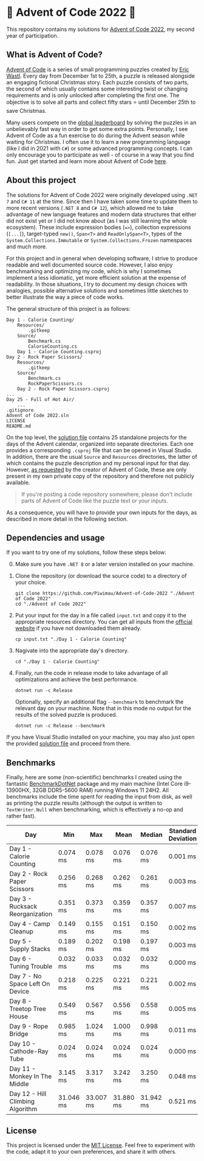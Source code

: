# 🎄 Advent of Code 2022 🎄

This repository contains my solutions for [Advent of Code 2022](https://adventofcode.com/2022),
my second year of participation.

## What is Advent of Code?

[Advent of Code](https://adventofcode.com/) is a series of small programming puzzles created by
[Eric Wastl](http://was.tl/). Every day from December 1st to 25th, a puzzle is released alongside an
engaging fictional Christmas story. Each puzzle consists of two parts, the second of which usually
contains some interesting twist or changing requirements and is only unlocked after completing the
first one. The objective is to solve all parts and collect fifty stars ⭐ until December 25th to
save Christmas.

Many users compete on the [global leaderboard](https://adventofcode.com/2022/leaderboard) by
solving the puzzles in an unbelievably fast way in order to get some extra points. Personally,
I see Advent of Code as a fun exercise to do during the Advent season while waiting for Christmas.
I often use it to learn a new programming language (like I did in 2021 with `C#`) or some advanced
programming concepts. I can only encourage you to participate as well - of course in a way that you
find fun. Just get started and learn more about Advent of Code
[here](https://adventofcode.com/2022/about).

## About this project

The solutions for Advent of Code 2022 were originally developed using `.NET 7` and `C# 11` at the
time. Since then I have taken some time to update them to more recent versions (`.NET 8` and
`C# 12`), which allowed me to take advantage of new language features and modern data structures
that either did not exist yet or I did not know about (as I was still learning the whole ecosystem).
These include expression bodies (`=>`), collection expressions (`[...]`), target-typed `new()`,
`Span<T>` and `ReadOnlySpan<T>`, types of the `System.Collections.Immutable` or
`System.Collections.Frozen` namespaces and much more.

For this project and in general when developing software, I strive to produce readable and well
documented source code. However, I also enjoy benchmarking and optimizing my code, which is why I
sometimes implement a less idiomatic, yet more efficient solution at the expense of readability.
In those situations, I try to document my design choices with analogies, possible alternative
solutions and sometimes little sketches to better illustrate the way a piece of code works.

The general structure of this project is as follows:

```
Day 1 - Calorie Counting/
    Resources/
        .gitkeep
    Source/
        Benchmark.cs
        CalorieCounting.cs
    Day 1 - Calorie Counting.csproj
Day 2 - Rock Paper Scissors/
    Resources/
        .gitkeep
    Source/
        Benchmark.cs
        RockPaperScissors.cs
    Day 2 - Rock Paper Scissors.csproj
...
Day 25 - Full of Hot Air/
    ...
.gitignore
Advent of Code 2022.sln
LICENSE
README.md
```

On the top level, the [solution file](Advent+of+Code+2022.sln) contains 25 standalone projects
for the days of the Advent calendar, organized into separate directories. Each one provides a
corresponding `.csproj` file that can be opened in Visual Studio. In addition, there are the usual
`Source` and `Resources` directories, the latter of which contains the puzzle description and my
personal input for that day. However, [as requested](https://adventofcode.com/2022/about) by the
creator of Advent of Code, these are only present in my own private copy of the repository and
therefore not publicly available.

> If you're posting a code repository somewhere, please don't include parts of Advent of Code like
  the puzzle text or your inputs.

As a consequence, you will have to provide your own inputs for the days, as described in more detail
in the following section.

## Dependencies and usage

If you want to try one of my solutions, follow these steps below:

0. Make sure you have `.NET 8` or a later version installed on your machine.

1. Clone the repository (or download the source code) to a directory of your choice.

   ```shell
   git clone https://github.com/Piwimau/Advent-of-Code-2022 "./Advent of Code 2022"
   cd "./Advent of Code 2022"
   ```

2. Put your input for the day in a file called `input.txt` and copy it to the appropriate resources
   directory. You can get all inputs from the [official website](https://adventofcode.com/2022) if
   you have not downloaded them already.

   ```shell
   cp input.txt "./Day 1 - Calorie Counting"
   ```

3. Nagivate into the appropriate day's directory.

   ```shell
   cd "./Day 1 - Calorie Counting"
   ```

4. Finally, run the code in release mode to take advantage of all optimizations and achieve the best
   performance.

   ```shell
   dotnet run -c Release
   ```

   Optionally, specify an additional flag `--benchmark` to benchmark the relevant day on your
   machine. Note that in this mode no output for the results of the solved puzzle is produced.

   ```shell
   dotnet run -c Release --benchmark
   ```

If you have Visual Studio installed on your machine, you may also just open the provided
[solution file](Advent+of+Code+2022.sln) and proceed from there.

## Benchmarks

Finally, here are some (non-scientific) benchmarks I created using the fantastic
[BenchmarkDotNet](https://github.com/dotnet/BenchmarkDotNet) package and my main machine (Intel Core
i9-13900HX, 32GB DDR5-5600 RAM) running Windows 11 24H2. All benchmarks include the time spent for
reading the input from disk, as well as printing the puzzle results (although the output is written
to `TextWriter.Null` when benchmarking, which is effectively a no-op and rather fast).

| Day                              | Min       | Max       | Mean      | Median    | Standard Deviation |
|----------------------------------|-----------|-----------|-----------|-----------|--------------------|
| Day 1 - Calorie Counting         |  0.074 ms |  0.078 ms |  0.076 ms |  0.076 ms | 0.001 ms           |
| Day 2 - Rock Paper Scissors      |  0.256 ms |  0.268 ms |  0.262 ms |  0.261 ms | 0.003 ms           |
| Day 3 - Rucksack Reorganization  |  0.351 ms |  0.373 ms |  0.359 ms |  0.357 ms | 0.007 ms           |
| Day 4 - Camp Cleanup             |  0.149 ms |  0.155 ms |  0.151 ms |  0.150 ms | 0.002 ms           |
| Day 5 - Supply Stacks            |  0.189 ms |  0.202 ms |  0.198 ms |  0.197 ms | 0.003 ms           |
| Day 6 - Tuning Trouble           |  0.032 ms |  0.033 ms |  0.032 ms |  0.032 ms | 0.000 ms           |
| Day 7 - No Space Left On Device  |  0.218 ms |  0.225 ms |  0.221 ms |  0.221 ms | 0.002 ms           |
| Day 8 - Treetop Tree House       |  0.549 ms |  0.567 ms |  0.556 ms |  0.558 ms | 0.005 ms           |
| Day 9 - Rope Bridge              |  0.985 ms |  1.024 ms |  1.000 ms |  0.998 ms | 0.011 ms           |
| Day 10 - Cathode-Ray Tube        |  0.024 ms |  0.024 ms |  0.024 ms |  0.024 ms | 0.000 ms           |
| Day 11 - Monkey In The Middle    |  3.145 ms |  3.317 ms |  3.242 ms |  3.250 ms | 0.048 ms           |
| Day 12 - Hill Climbing Algorithm | 31.046 ms | 33.007 ms | 31.880 ms | 31.942 ms | 0.521 ms           |

## License

This project is licensed under the [MIT License](LICENSE). Feel free to experiment with the code,
adapt it to your own preferences, and share it with others.